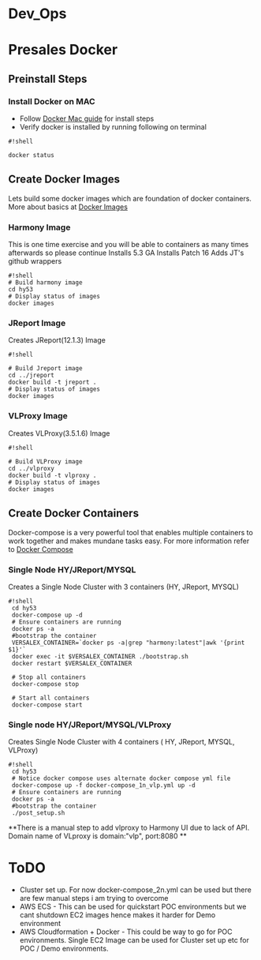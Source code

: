 # Dev_Ops
# Presales Docker # 

## Preinstall Steps ##

### Install Docker on MAC ###

 * Follow [Docker Mac guide](https://docs.docker.com/docker-for-mac/) for install steps
 * Verify docker is installed by running following on terminal
    

```
#!shell

docker status
```

## Create Docker Images ##
Lets build some docker images which are foundation of docker containers. More about basics at [Docker Images](https://docs.docker.com/engine/tutorials/dockerimages/) 

### Harmony Image ###
 This is one time exercise and you will be able to containers as many times afterwards so please continue
    Installs 5.3 GA 
    Installs Patch 16
    Adds JT's github wrappers

```
#!shell
# Build harmony image
cd hy53
# Display status of images
docker images
```

### JReport Image ###
Creates JReport(12.1.3) Image

```
#!shell

# Build Jreport image
cd ../jreport
docker build -t jreport .
# Display status of images
docker images
```

### VLProxy Image ###
Creates VLProxy(3.5.1.6) Image

```
#!shell

# Build VLProxy image
cd ../vlproxy
docker build -t vlproxy .
# Display status of images
docker images
```

## Create Docker Containers ##

Docker-compose is a very powerful tool that enables multiple containers to work together and makes mundane tasks easy. For more information refer to [Docker Compose](https://docs.docker.com/compose/compose-file/)

### Single Node HY/JReport/MYSQL ###
 Creates a Single Node Cluster with 3 containers (HY, JReport, MYSQL)


```
#!shell
 cd hy53
 docker-compose up -d
 # Ensure containers are running
 docker ps -a
 #bootstrap the container
 VERSALEX_CONTAINER=`docker ps -a|grep "harmony:latest"|awk '{print $1}'`
 docker exec -it $VERSALEX_CONTAINER ./bootstrap.sh
 docker restart $VERSALEX_CONTAINER 

 # Stop all containers
 docker-compose stop
 
 # Start all containers
 docker-compose start
```

### Single node HY/JReport/MYSQL/VLProxy ###
 Creates Single Node Cluster with 4 containers ( HY, JReport, MYSQL, VLProxy)
 
```
#!shell
 cd hy53
 # Notice docker compose uses alternate docker compose yml file
 docker-compose up -f docker-compose_1n_vlp.yml up -d
 # Ensure containers are running
 docker ps -a
 #bootstrap the container
 ./post_setup.sh
```
 **There is a manual step to add vlproxy to Harmony UI due to lack of API.
          Domain name of VLproxy is domain:"vlp", port:8080
**

# ToDO #

* Cluster set up. For now docker-compose_2n.yml can be used but there are few manual steps i am trying to overcome
* AWS ECS - This can be used for quickstart POC environments but we cant shutdown EC2 images hence makes it harder for Demo environment
* AWS Cloudformation + Docker - This could be way to go for POC environments. Single EC2 Image can be used for Cluster set up etc for POC / Demo environments.
